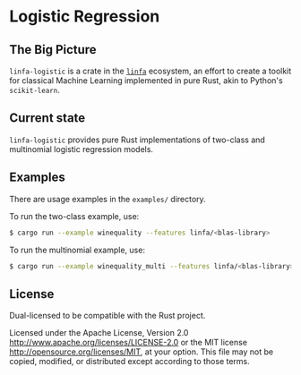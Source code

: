 # Logistic Regression

## The Big Picture

`linfa-logistic` is a crate in the [`linfa`](https://crates.io/crates/linfa) ecosystem, an effort to create a toolkit for classical Machine Learning implemented in pure Rust, akin to Python's `scikit-learn`.

## Current state
`linfa-logistic` provides pure Rust implementations of two-class and multinomial logistic regression models.

## Examples
There are usage examples in the `examples/` directory.

To run the two-class example, use:
```bash
$ cargo run --example winequality --features linfa/<blas-library>
```

To run the multinomial example, use:
```bash
$ cargo run --example winequality_multi --features linfa/<blas-library>
```

## License
Dual-licensed to be compatible with the Rust project.

Licensed under the Apache License, Version 2.0 <http://www.apache.org/licenses/LICENSE-2.0> or the MIT license <http://opensource.org/licenses/MIT>, at your option. This file may not be copied, modified, or distributed except according to those terms.
